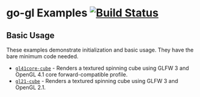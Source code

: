 # go-gl Examples [![Build Status](https://github.com/go-gl/example/actions/workflows/main/badge.svg)](https://github.com/go-gl/example/actions/workflows/main.yml)

Basic Usage
-----------

These examples demonstrate initialization and basic usage. They have the bare minimum code needed.

-	[`gl41core-cube`](gl41core-cube) - Renders a textured spinning cube using GLFW 3 and OpenGL 4.1 core forward-compatible profile.
-	[`gl21-cube`](gl21-cube) - Renders a textured spinning cube using GLFW 3 and OpenGL 2.1.
